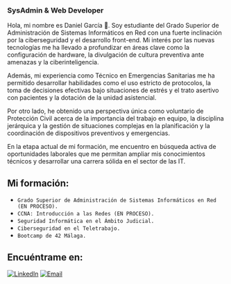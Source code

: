 ### SysAdmin & Web Developer

Hola, mi nombre es Daniel García 👋. Soy estudiante del Grado Superior de Administración de Sistemas Informáticos en Red con una fuerte inclinación por la ciberseguridad y el desarrollo front-end. Mi interés por las nuevas tecnologías me ha llevado a profundizar en áreas clave como la configuración de hardware, la divulgación de cultura preventiva ante amenazas y la ciberinteligencia.

Además, mi experiencia como Técnico en Emergencias Sanitarias me ha permitido desarrollar habilidades como el uso estricto de protocolos, la toma de decisiones efectivas bajo situaciones de estrés y el trato asertivo con pacientes y la dotación de la unidad asistencial.

Por otro lado, he obtenido una perspectiva única como voluntario de Protección Civil acerca de la importancia del trabajo en equipo, la disciplina jerárquica y la gestión de situaciones complejas en la planificación y la coordinación de dispositivos preventivos y emergencias.

En la etapa actual de mi formación, me encuentro en búsqueda activa de oportunidades laborales que me permitan ampliar mis conocimientos técnicos y desarrollar una carrera sólida en el sector de las IT.


## Mi formación:
- `Grado Superior de Administración de Sistemas Informáticos en Red (EN PROCESO).`
- `CCNA: Introducción a las Redes (EN PROCESO).`
- `Seguridad Informática en el Ámbito Judicial.`
- `Ciberseguridad en el Teletrabajo.`
- `Bootcamp de 42 Málaga.`


## Encuéntrame en:

[![LinkedIn](https://img.shields.io/badge/LinkedIn-%230077B5?style=for-the-badge&logo=linkedin&logoColor=white)](https://www.linkedin.com/in/josedanielgarciamoreno)
[![Email](https://img.shields.io/badge/Email-blue?style=for-the-badge&logo=Microsoft+Outlook&logoColor=white&labelColor=101010)](mailto:josedanielgarciamoreno@outlook.com)

<!--
## Contacto y apoyo:

[![MyPublicInbox](https://img.shields.io/badge/MyPublicInbox-MENSAJE+CAFÉ_(RESPUESTA_RÁPIDA)_Gracias!-orange?style=for-the-badge&logo=Microsoft+Outlook&logoColor=white&labelColor=101010)](https://mypublicinbox.com/XXXXXXXXXXXXXXX)
</br>
[![BuyMeACoffee](https://img.shields.io/badge/Buy_Me_A_Coffee-apoya_mi_trabajo-FFDD00?style=for-the-badge&logo=buy-me-a-coffee&logoColor=white&labelColor=101010)](https://www.buymeacoffee.com/XXXXXXXXXXX)

-->
